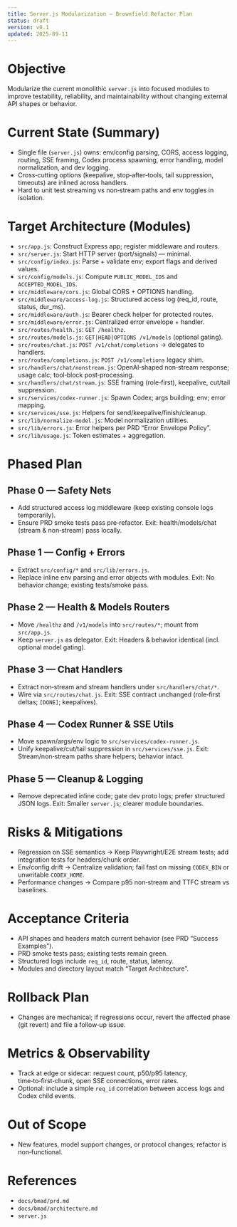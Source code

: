 ```yaml
---
title: Server.js Modularization — Brownfield Refactor Plan
status: draft
version: v0.1
updated: 2025-09-11
---
```


# Objective

Modularize the current monolithic `server.js` into focused modules to improve testability, reliability, and maintainability without changing external API shapes or behavior.

# Current State (Summary)

- Single file (`server.js`) owns: env/config parsing, CORS, access logging, routing, SSE framing, Codex process spawning, error handling, model normalization, and dev logging.
- Cross‑cutting options (keepalive, stop‑after‑tools, tail suppression, timeouts) are inlined across handlers.
- Hard to unit test streaming vs non‑stream paths and env toggles in isolation.

# Target Architecture (Modules)

- `src/app.js`: Construct Express app; register middleware and routers.
- `src/server.js`: Start HTTP server (port/signals) — minimal.
- `src/config/index.js`: Parse + validate env; export flags and derived values.
- `src/config/models.js`: Compute `PUBLIC_MODEL_IDS` and `ACCEPTED_MODEL_IDS`.
- `src/middleware/cors.js`: Global CORS + OPTIONS handling.
- `src/middleware/access-log.js`: Structured access log (req_id, route, status, dur_ms).
- `src/middleware/auth.js`: Bearer check helper for protected routes.
- `src/middleware/error.js`: Centralized error envelope + handler.
- `src/routes/health.js`: `GET /healthz`.
- `src/routes/models.js`: `GET|HEAD|OPTIONS /v1/models` (optional gating).
- `src/routes/chat.js`: `POST /v1/chat/completions` → delegates to handlers.
- `src/routes/completions.js`: `POST /v1/completions` legacy shim.
- `src/handlers/chat/nonstream.js`: OpenAI‑shaped non‑stream response; usage calc; tool‑block post‑processing.
- `src/handlers/chat/stream.js`: SSE framing (role‑first), keepalive, cut/tail suppression.
- `src/services/codex-runner.js`: Spawn Codex; args building; env; error mapping.
- `src/services/sse.js`: Helpers for send/keepalive/finish/cleanup.
- `src/lib/normalize-model.js`: Model normalization utilities.
- `src/lib/errors.js`: Error helpers per PRD “Error Envelope Policy”.
- `src/lib/usage.js`: Token estimates + aggregation.

# Phased Plan

## Phase 0 — Safety Nets

- Add structured access log middleware (keep existing console logs temporarily).
- Ensure PRD smoke tests pass pre‑refactor.
  Exit: health/models/chat (stream & non‑stream) pass locally.

## Phase 1 — Config + Errors

- Extract `src/config/*` and `src/lib/errors.js`.
- Replace inline env parsing and error objects with modules.
  Exit: No behavior change; existing tests/smoke pass.

## Phase 2 — Health & Models Routers

- Move `/healthz` and `/v1/models` into `src/routes/*`; mount from `src/app.js`.
- Keep `server.js` as delegator.
  Exit: Headers & behavior identical (incl. optional model gating).

## Phase 3 — Chat Handlers

- Extract non‑stream and stream handlers under `src/handlers/chat/*`.
- Wire via `src/routes/chat.js`.
  Exit: SSE contract unchanged (role‑first deltas; `[DONE]`; keepalives).

## Phase 4 — Codex Runner & SSE Utils

- Move spawn/args/env logic to `src/services/codex-runner.js`.
- Unify keepalive/cut/tail suppression in `src/services/sse.js`.
  Exit: Stream/non‑stream paths share helpers; behavior intact.

## Phase 5 — Cleanup & Logging

- Remove deprecated inline code; gate dev proto logs; prefer structured JSON logs.
  Exit: Smaller `server.js`; clearer module boundaries.

# Risks & Mitigations

- Regression on SSE semantics → Keep Playwright/E2E stream tests; add integration tests for headers/chunk order.
- Env/config drift → Centralize validation; fail fast on missing `CODEX_BIN` or unwritable `CODEX_HOME`.
- Performance changes → Compare p95 non‑stream and TTFC stream vs baselines.

# Acceptance Criteria

- API shapes and headers match current behavior (see PRD “Success Examples”).
- PRD smoke tests pass; existing tests remain green.
- Structured logs include `req_id`, route, status, latency.
- Modules and directory layout match “Target Architecture”.

# Rollback Plan

- Changes are mechanical; if regressions occur, revert the affected phase (git revert) and file a follow‑up issue.

# Metrics & Observability

- Track at edge or sidecar: request count, p50/p95 latency, time‑to‑first‑chunk, open SSE connections, error rates.
- Optional: include a simple `req_id` correlation between access logs and Codex child events.

# Out of Scope

- New features, model support changes, or protocol changes; refactor is non‑functional.

# References

- `docs/bmad/prd.md`
- `docs/bmad/architecture.md`
- `server.js`
